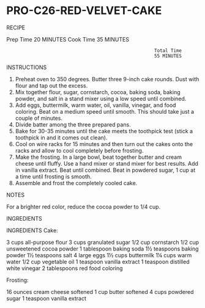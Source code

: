# PRO-C26-RED-VELVET-CAKE

RECIPE

Prep Time
20 MINUTES
                            Cook Time
                            35 MINUTES
                                              
                                                          Total Time
                                                          55 MINUTES
                                                   
INSTRUCTIONS
1. Preheat oven to 350 degrees. Butter three 9-inch cake rounds. Dust with flour and tap out the excess.
2. Mix together flour, sugar, cornstarch, cocoa, baking soda, baking powder, and salt in a stand mixer using a low speed until combined.
3. Add eggs, buttermilk, warm water, oil, vanilla, vinegar, and food coloring. Beat on a medium speed until smooth. This should take just a couple of minutes.
4. Divide batter among the three prepared pans.
5. Bake for 30-35 minutes until the cake meets the toothpick test (stick a toothpick in and it comes out clean).
6. Cool on wire racks for 15 minutes and then turn out the cakes onto the racks and allow to cool completely before frosting.
7. Make the frosting. In a large bowl, beat together butter and cream cheese until fluffy. Use a hand mixer or stand mixer for best results. Add in vanilla extract. Beat until combined. Beat in powdered sugar, 1 cup at a time until frosting is smooth.
8. Assemble and frost the completely cooled cake.

NOTES

For a brighter red color, reduce the cocoa powder to 1/4 cup.    


INGREDIENTS

INGREDIENTS
Cake:

  3 cups all-purpose flour
  3 cups granulated sugar
  1/2 cup cornstarch
  1/2 cup unsweetened cocoa powder
  1 tablespoon baking soda
  1½ teaspoons baking powder
  1½ teaspoons salt
  4 large eggs
  1½ cups buttermilk
  1¼ cups warm water
  1/2 cup vegetable oil
  1 teaspoon vanilla extract
  1 teaspoon distilled white vinegar
  2 tablespoons red food coloring

Frosting:
  
  16 ounces cream cheese softened
  1 cup butter softened
  4 cups powdered sugar
  1 teaspoon vanilla extract
